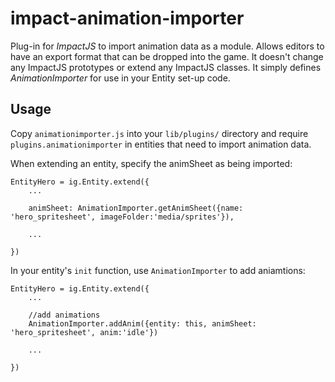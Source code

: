 # impact-animation-importer


Plug-in for *ImpactJS* to import animation data as a module. Allows editors to have an export format that can be dropped into the game. It doesn't change any ImpactJS prototypes or extend any ImpactJS classes. It simply defines *AnimationImporter* for use in your Entity set-up code.

## Usage

Copy `animationimporter.js` into your `lib/plugins/` directory and require `plugins.animationimporter` in entities that need to import animation data.

When extending an entity, specify the animSheet as being imported:

	EntityHero = ig.Entity.extend({
		...
	
		animSheet: AnimationImporter.getAnimSheet({name: 'hero_spritesheet', imageFolder:'media/sprites'}),
	
		...
      
	})

In your entity's `init` function, use `AnimationImporter` to add aniamtions:

	EntityHero = ig.Entity.extend({
		...
		
		//add animations
		AnimationImporter.addAnim({entity: this, animSheet: 'hero_spritesheet', anim:'idle'})
		
		...
		
	})
	
